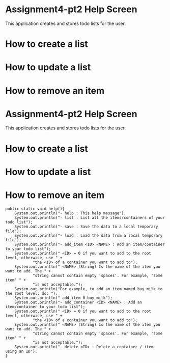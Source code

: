# Assignment4-pt2 Help Screen
 
 This application creates and stores todo lists for the user.
 
 # How to create a list
 
 # How to update a list
 
 # How to remove an item
 
# Assignment4-pt2 Help Screen
 
 This application creates and stores todo lists for the user.
 
 # How to create a list
 
 # How to update a list
 
 # How to remove an item
 
    public static void help(){
        System.out.println("- help : This help message");
        System.out.println("- list : List all the items/containers of your todo list");
        System.out.println("- save : Save the data to a local temporary file");
        System.out.println("- load : Load the data from a local temporary file");
        System.out.println("- add_item <ID> <NAME> : Add an item/container to your todo list");
        System.out.println(" <ID> = 0 if you want to add to the root level, otherwise, use " +
                "the <ID> of a container you want to add to");
        System.out.println(" <NAME> (String) Is the name of the item you want to add. The " +
                "string cannot contain empty 'spaces'. For example, 'some item' " +
                "is not acceptable.");
        System.out.println("For example, to add an item named buy_milk to the root level, do: ");
        System.out.println(" add_item 0 buy_milk");
        System.out.println("- add_container <ID> <NAME> : Add an item/container to your todo list");
        System.out.println(" <ID> = 0 if you want to add to the root level, otherwise, use " +
                "the <ID> of a container you want to add to");
        System.out.println(" <NAME> (String) Is the name of the item you want to add. The " +
                "string cannot contain empty 'spaces'. For example, 'some item' " +
                "is not acceptable.");
        System.out.println("- delete <ID> : Delete a container / item using an ID");
    }
